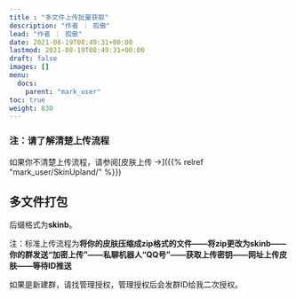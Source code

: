 ```yaml
---
title : "多文件上传批量获取"
description: "作者 ｜ 孤傲"
lead: "作者 ｜ 孤傲"
date: 2021-08-19T08:49:31+00:00
lastmod: 2021-08-19T08:49:31+00:00
draft: false 
images: []
menu:
  docs:
    parent: "mark_user"
toc: true
weight: 830
---
```


### 注：请了解清楚上传流程

如果你不清楚上传流程，请参阅[皮肤上传 →]({{% relref "mark_user/SkinUpland/" %}})

## 多文件打包

后缀格式为**skinb**。

注：标准上传流程为**将你的皮肤压缩成zip格式的文件——将zip更改为skinb——你的群发送“加密上传”——私聊机器人“QQ号”——获取上传密钥——网址上传皮肤——等待ID推送**

如果是新建群，请找管理授权，管理授权后会发群ID给我二次授权。
